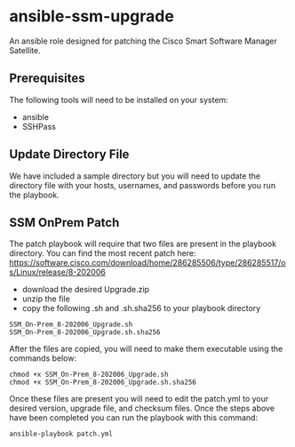 # ansible-ssm-upgrade
An ansible role designed for patching the Cisco Smart Software Manager Satellite.

## Prerequisites
The following tools will need to be installed on your system:
  - ansible
  - SSHPass

## Update Directory File
We have included a sample directory but you will need to update the directory file with your hosts, usernames, and passwords before you run the playbook.

## SSM OnPrem Patch
The patch playbook will require that two files are present in the playbook directory. You can find the most recent patch here:  https://software.cisco.com/download/home/286285506/type/286285517/os/Linux/release/8-202006

 - download the desired Upgrade.zip
 - unzip the file
 - copy the following .sh and .sh.sha256 to your playbook directory

```
SSM_On-Prem_8-202006_Upgrade.sh
SSM_On-Prem_8-202006_Upgrade.sh.sha256
```
After the files are copied, you will need to make them executable using the commands below:
```
chmod +x SSM_On-Prem_8-202006_Upgrade.sh
chmod +x SSM_On-Prem_8-202006_Upgrade.sh.sha256
```

Once these files are present you will need to edit the patch.yml to your desired version, upgrade file, and checksum files. Once the steps above have been completed you can run the playbook with this command: 

```
ansible-playbook patch.yml
```
